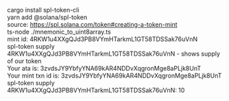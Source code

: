 cargo install spl-token-cli  
yarn add @solana/spl-token  
source: https://spl.solana.com/token#creating-a-token-mint  
ts-node ./mnemonic_to_uint8array.ts  
mint id: 4RKW1u4XXgQJd3PB8VYmHTarkmL1GT58TDSSak76uVnN  
spl-token supply 4RKW1u4XXgQJd3PB8VYmHTarkmL1GT58TDSSak76uVnN - shows supply of our token  
Your ata is: 3zvdsJY9YbfyYNA69kAR4NDDvXqgronMge8aPLjk8UnT  
Your mint txn id is: 3zvdsJY9YbfyYNA69kAR4NDDvXqgronMge8aPLjk8UnT  
spl-token supply 4RKW1u4XXgQJd3PB8VYmHTarkmL1GT58TDSSak76uVnN: 10  

